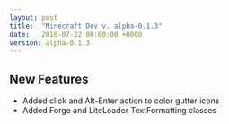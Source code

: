 ```yaml
---
layout: post
title:  "Minecraft Dev v. alpha-0.1.3"
date:   2016-07-22 00:00:00 +0000
version: alpha-0.1.3
---
```


## New Features

* Added click and Alt-Enter action to color gutter icons
* Added Forge and LiteLoader TextFormatting classes
